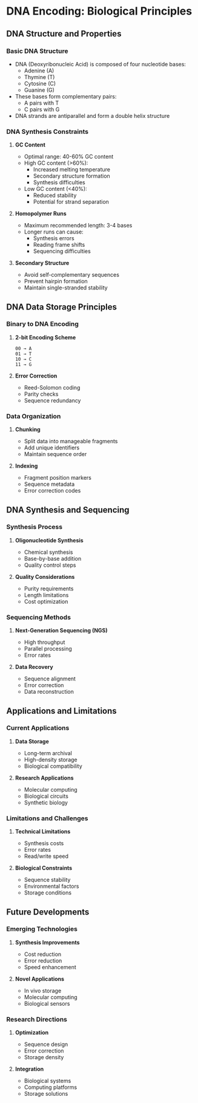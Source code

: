 # DNA Encoding: Biological Principles

## DNA Structure and Properties

### Basic DNA Structure
- DNA (Deoxyribonucleic Acid) is composed of four nucleotide bases:
  - Adenine (A)
  - Thymine (T)
  - Cytosine (C)
  - Guanine (G)
- These bases form complementary pairs:
  - A pairs with T
  - C pairs with G
- DNA strands are antiparallel and form a double helix structure

### DNA Synthesis Constraints

1. **GC Content**
   - Optimal range: 40-60% GC content
   - High GC content (>60%):
     - Increased melting temperature
     - Secondary structure formation
     - Synthesis difficulties
   - Low GC content (<40%):
     - Reduced stability
     - Potential for strand separation

2. **Homopolymer Runs**
   - Maximum recommended length: 3-4 bases
   - Longer runs can cause:
     - Synthesis errors
     - Reading frame shifts
     - Sequencing difficulties

3. **Secondary Structure**
   - Avoid self-complementary sequences
   - Prevent hairpin formation
   - Maintain single-stranded stability

## DNA Data Storage Principles

### Binary to DNA Encoding
1. **2-bit Encoding Scheme**
   ```
   00 → A
   01 → T
   10 → C
   11 → G
   ```

2. **Error Correction**
   - Reed-Solomon coding
   - Parity checks
   - Sequence redundancy

### Data Organization

1. **Chunking**
   - Split data into manageable fragments
   - Add unique identifiers
   - Maintain sequence order

2. **Indexing**
   - Fragment position markers
   - Sequence metadata
   - Error correction codes

## DNA Synthesis and Sequencing

### Synthesis Process
1. **Oligonucleotide Synthesis**
   - Chemical synthesis
   - Base-by-base addition
   - Quality control steps

2. **Quality Considerations**
   - Purity requirements
   - Length limitations
   - Cost optimization

### Sequencing Methods
1. **Next-Generation Sequencing (NGS)**
   - High throughput
   - Parallel processing
   - Error rates

2. **Data Recovery**
   - Sequence alignment
   - Error correction
   - Data reconstruction

## Applications and Limitations

### Current Applications
1. **Data Storage**
   - Long-term archival
   - High-density storage
   - Biological compatibility

2. **Research Applications**
   - Molecular computing
   - Biological circuits
   - Synthetic biology

### Limitations and Challenges
1. **Technical Limitations**
   - Synthesis costs
   - Error rates
   - Read/write speed

2. **Biological Constraints**
   - Sequence stability
   - Environmental factors
   - Storage conditions

## Future Developments

### Emerging Technologies
1. **Synthesis Improvements**
   - Cost reduction
   - Error reduction
   - Speed enhancement

2. **Novel Applications**
   - In vivo storage
   - Molecular computing
   - Biological sensors

### Research Directions
1. **Optimization**
   - Sequence design
   - Error correction
   - Storage density

2. **Integration**
   - Biological systems
   - Computing platforms
   - Storage solutions 